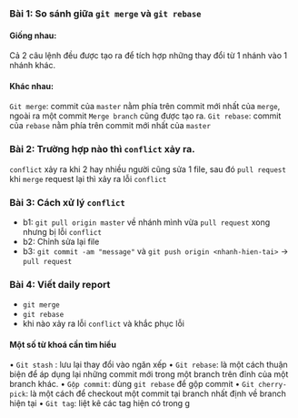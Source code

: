 ### Bài 1: So sánh giữa `git merge` và `git rebase`
#### Giống nhau: 
Cả 2 câu lệnh đều được tạo ra để tích hợp những thay đổi từ 1 nhánh vào 1 nhánh khác.
#### Khác nhau:
`Git merge`: commit của `master` nằm phía trên commit mới nhất của `merge`, ngoài ra một commit `Merge branch` cũng được tạo ra.
`Git rebase`: commit của `rebase` nằm phía trên commit mới nhất của `master`


### Bài 2: Trường hợp nào thì `conflict` xảy ra.
`conflict` xảy ra khi 2 hay nhiều người cũng sửa 1 file, sau đó `pull request` khi `merge` request lại thì xảy ra lỗi `conflict` 

### Bài 3: Cách xử lý `conflict`
- b1: `git pull origin master` về nhánh mình vừa `pull request` xong nhưng bị lỗi `conflict`
- b2: Chỉnh sửa lại file
- b3: `git commit -am "message"` và `git push origin <nhanh-hien-tai>` -> `pull request`
### Bài 4: Viết daily report
- `git merge`
- `git rebase`
- khi nào xảy ra lỗi `conflict` và khắc phục lỗi

#### Một số từ khoá cần tìm hiểu

• `Git stash` : lưu lại thay đổi vào ngăn xếp
• `Git rebase`: là một cách thuận biện để áp dụng lại những commit mới trong một branch trên đỉnh của một branch khác.
• `Gộp commit`: dùng `git rebase` để gộp commit
• `Git cherry-pick`: là một cách để checkout một commit tại branch nhất định về branch hiện tại
• `Git tag`: liệt kê các tag hiện có trong g
